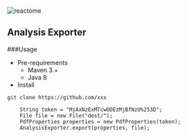 ![reactome](https://reactome.org/templates/favourite/images/logo/logo.png)

Analysis Exporter
---
###Usage
* Pre-requirements  
    * Maven 3.+  
    * Java 8  
* Install
```git
git clone https://github.com/xxx
```

```
    String token = "MjAxNzExMTcwODEzMjBfNzU%253D";
    File file = new File("dest/");
    PdfProperties properties = new PdfProperties(token);
    AnalysisExporter.export(properties, file);
```